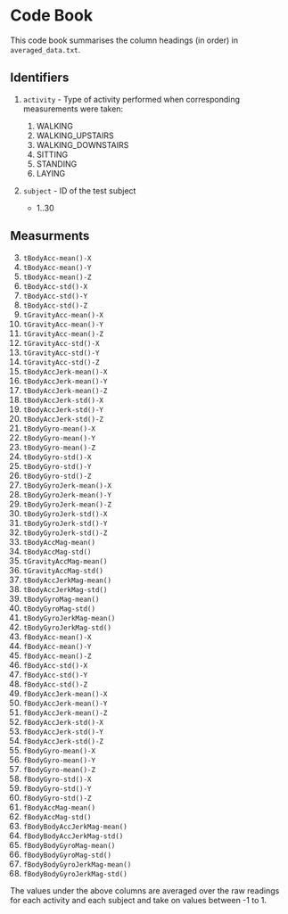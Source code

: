 # Code Book

This code book summarises the column headings (in order) in `averaged_data.txt`.

## Identifiers

1. `activity` - Type of activity performed when corresponding measurements were taken:
    1. WALKING
    2. WALKING\_UPSTAIRS
    3. WALKING\_DOWNSTAIRS
    4. SITTING
    5. STANDING
    6. LAYING

2. `subject` - ID of the test subject
    * 1..30 

## Measurments

3. `tBodyAcc-mean()-X`
4. `tBodyAcc-mean()-Y`
5. `tBodyAcc-mean()-Z`
6. `tBodyAcc-std()-X`
7. `tBodyAcc-std()-Y`
8. `tBodyAcc-std()-Z`
9. `tGravityAcc-mean()-X`
10. `tGravityAcc-mean()-Y`
11. `tGravityAcc-mean()-Z`
12. `tGravityAcc-std()-X`
13. `tGravityAcc-std()-Y`
14. `tGravityAcc-std()-Z`
15. `tBodyAccJerk-mean()-X`
16. `tBodyAccJerk-mean()-Y`
17. `tBodyAccJerk-mean()-Z`
18. `tBodyAccJerk-std()-X`
19. `tBodyAccJerk-std()-Y`
20. `tBodyAccJerk-std()-Z`
21. `tBodyGyro-mean()-X`
22. `tBodyGyro-mean()-Y`
23. `tBodyGyro-mean()-Z`
24. `tBodyGyro-std()-X`
25. `tBodyGyro-std()-Y`
26. `tBodyGyro-std()-Z`
27. `tBodyGyroJerk-mean()-X`
28. `tBodyGyroJerk-mean()-Y`
29. `tBodyGyroJerk-mean()-Z`
30. `tBodyGyroJerk-std()-X`
31. `tBodyGyroJerk-std()-Y`
32. `tBodyGyroJerk-std()-Z`
33. `tBodyAccMag-mean()`
34. `tBodyAccMag-std()`
35. `tGravityAccMag-mean()`
36. `tGravityAccMag-std()`
37. `tBodyAccJerkMag-mean()`
38. `tBodyAccJerkMag-std()`
39. `tBodyGyroMag-mean()`
40. `tBodyGyroMag-std()`
41. `tBodyGyroJerkMag-mean()`
42. `tBodyGyroJerkMag-std()`
43. `fBodyAcc-mean()-X`
44. `fBodyAcc-mean()-Y`
45. `fBodyAcc-mean()-Z`
46. `fBodyAcc-std()-X`
47. `fBodyAcc-std()-Y`
48. `fBodyAcc-std()-Z`
49. `fBodyAccJerk-mean()-X`
50. `fBodyAccJerk-mean()-Y`
51. `fBodyAccJerk-mean()-Z`
52. `fBodyAccJerk-std()-X`
53. `fBodyAccJerk-std()-Y`
54. `fBodyAccJerk-std()-Z`
55. `fBodyGyro-mean()-X`
56. `fBodyGyro-mean()-Y`
57. `fBodyGyro-mean()-Z`
58. `fBodyGyro-std()-X`
59. `fBodyGyro-std()-Y`
60. `fBodyGyro-std()-Z`
61. `fBodyAccMag-mean()`
62. `fBodyAccMag-std()`
63. `fBodyBodyAccJerkMag-mean()`
64. `fBodyBodyAccJerkMag-std()`
65. `fBodyBodyGyroMag-mean()`
66. `fBodyBodyGyroMag-std()`
67. `fBodyBodyGyroJerkMag-mean()`
68. `fBodyBodyGyroJerkMag-std()`

The values under the above columns are averaged over the raw readings for each activity and each subject and take on values between -1 to 1.
